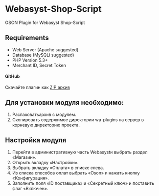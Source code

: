 # Webasyst-Shop-Script
OSON Plugin for Webasyst Shop-Script

## Requirements

- Web Server (Apache suggested)
- Database (MySQLi suggested)
- PHP Version 5.3+
- Merchant ID, Secret Token

#### GitHub


Скачайте плагин как [ZIP архив](https://github.com/Osonuz/Webasyst-Shop-Script-Plugin/releases/download/v1.0.0/OSON_Plugin_for_Webasyst-Shop-Script.zip)

## Для установки модуля необходимо:

1. Распаковатьархив с модулем.
2. Скопировать содержимое директории wa-plugins на сервер в корневую директорию проекта.

## Настройка модуля

1. Перейти в административную часть Webasystи выбрать раздел «Магазин».
2. Открыть вкладку «Настройки».
3. Выбрать вкладку «Оплата» в списке слева.
4. Из списка способов оплат выбрать «Oson» и нажать кнопку «Конфигурация».
5. Заполнить поля «ID поставщика» и «Секретный ключ» и поставить флаг «Включен».
